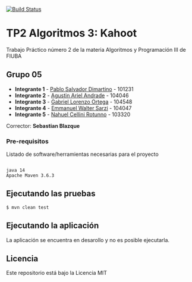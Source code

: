 [![Build Status](https://travis-ci.com/github/AgussAndrade/TP2-Algo3.svg?branch=master)](https://travis-ci.com/github/AgussAndrade/TP2-Algo3.svg?branch=master)
<br />

# TP2 Algoritmos 3: Kahoot

Trabajo Práctico número 2 de la materia Algoritmos y Programación III de FIUBA

## Grupo 05

* **Integrante 1** - [Pablo Salvador Dimartino](https://github.com/psdimartino) - 101231
* **Integrante 2** - [Agustin Ariel Andrade](https://github.com/AgussAndrade) - 104046
* **Integrante 3** - [Gabriel Lorenzo Ortega](https://github.com/GabyOrtega) - 104548
* **Integrante 4** - [Emmanuel Walter Sarzi](https://github.com/manusarzi) - 104047
* **Integrante 5** - [Nahuel Cellini Rotunno](https://github.com/NCellini) - 103320

Corrector: **Sebastian Blazque**

### Pre-requisitos

Listado de software/herramientas necesarias para el proyecto

```

java 14
Apache Maven 3.6.3

```

## Ejecutando las pruebas
```
$ mvn clean test
```
## Ejecutando la aplicación

La aplicación se encuentra en desarollo y no es posible ejecutarla.

## Licencia

Este repositorio está bajo la Licencia MIT
